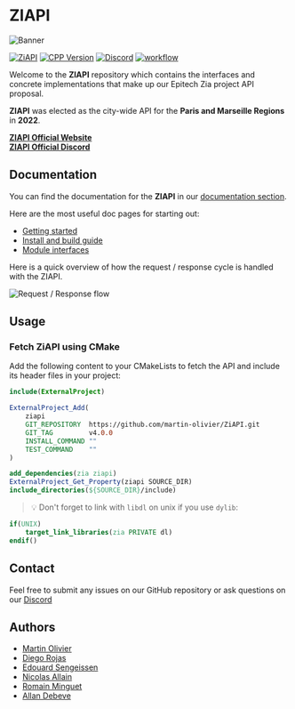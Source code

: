 # ZIAPI

![Banner](docs/assets/project_banner.png)

[![ZiAPI](https://img.shields.io/badge/ZiAPI-v4.0.0-blue.svg)](https://github.com/martin-olivier/ZiAPI/releases/tag/v4.0.0)
[![CPP Version](https://img.shields.io/badge/C++-17_and_above-darkgreen.svg)](https://isocpp.org/)
[![Discord](https://img.shields.io/discord/934852777136513075)](https://discord.gg/CzKv6dGXmf)
[![workflow](https://github.com/martin-olivier/ZiAPI/actions/workflows/CI.yml/badge.svg)](https://github.com/martin-olivier/ZiAPI/actions/workflows/CI.yml)

Welcome to the **ZIAPI** repository which contains the interfaces and concrete implementations that make up our Epitech Zia project API proposal.

**ZIAPI** was elected as the city-wide API for the **Paris and Marseille Regions** in **2022**.

[**ZIAPI Official Website**](https://ziapi.vercel.app)  
[**ZIAPI Official Discord**](https://discord.gg/CzKv6dGXmf)

## Documentation

You can find the documentation for the **ZIAPI** in our [documentation section](docs/README.md).

Here are the most useful doc pages for starting out:
- [Getting started](docs/general/GETTING_STARTED.md)
- [Install and build guide](docs/guides/INSTALL_AND_BUILD.md)
- [Module interfaces](docs/general/MODULES.md)

Here is a quick overview of how the request / response cycle is handled with the ZIAPI.

![Request / Response flow](docs/assets/request-response-diagram.png)

## Usage

### Fetch ZiAPI using CMake

Add the following content to your CMakeLists to fetch the API and include its header files in your project:
```cmake
include(ExternalProject)

ExternalProject_Add(
    ziapi
    GIT_REPOSITORY  https://github.com/martin-olivier/ZiAPI.git
    GIT_TAG         v4.0.0
    INSTALL_COMMAND ""
    TEST_COMMAND    ""
)

add_dependencies(zia ziapi)
ExternalProject_Get_Property(ziapi SOURCE_DIR)
include_directories(${SOURCE_DIR}/include)
```

> :bulb: Don't forget to link with `libdl` on unix if you use `dylib`:
```cmake
if(UNIX)
    target_link_libraries(zia PRIVATE dl)
endif()
```

## Contact

Feel free to submit any issues on our GitHub repository or ask questions on our [Discord](https://discord.gg/CzKv6dGXmf)

## Authors

 - [Martin Olivier](https://github.com/martin-olivier)
 - [Diego Rojas](https://github.com/rojasdiegopro)
 - [Edouard Sengeissen](https://github.com/edouard-sn)
 - [Nicolas Allain](https://github.com/Nirasak)
 - [Romain Minguet](https://github.com/Romain-1)
 - [Allan Debeve](https://github.com/Gfaim)
